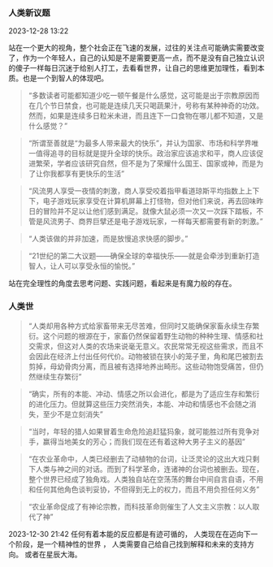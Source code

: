 ### 人类新议题

2023-12-28 13:22 

站在一个更大的视角，整个社会正在飞速的发展，过往的关注点可能确实需要改变了，作为一个年轻人，自己的认知是不是需要更高一点，而不是没有自己独立认识的傻子一样每日沉迷于给别人打工，去看看世界，让自己的思维更加理性，看到本质。也是一个到智人的体现吧。

>“多数读者可能都知道少吃一顿午餐是什么感觉，这可能是出于宗教原因而在几个节日禁食，也可能是连续几天只喝蔬果汁，号称有某种神奇的功效。然而，如果是连续多日粒米未进，而且连下一口食物在哪儿都不知道，又是什么感觉？”

>“所谓至善就是“为最多人带来最大的快乐”，并认为国家、市场和科学界唯一值得追寻的目标就是提升全球的快乐。政治家应该追求和平，商人应该促进繁荣，学者应该研究自然，但不是为了荣耀什么国王、国家或神，而是为了让你我都享有更快乐的生活”

>“风流男人享受一夜情的刺激，商人享受咬着指甲看道琼斯平均指数上上下下，电子游戏玩家享受在计算机屏幕上打怪物，但对他们来说，再去回味昨日的冒险并不足以让他们感到满足。就像大鼠必须一次又一次踩下踏板，不管是风流男子、商界巨擘还是电子游戏玩家，一样每天都需要有新的刺激。”

>“人类该做的并非加速，而是放慢追求快感的脚步。”

>“21世纪的第二大议题——确保全球的幸福快乐——就是会牵涉到重新打造智人，让人可以享受永恒的愉悦。”


站在完全理性的角度去思考问题、实践问题，看起来是有魔力般的存在。

### 人类世

>“人类却用各种方式给家畜带来无尽苦难，但同时又能确保家畜永续生存繁衍。这个问题的根源在于，家畜仍然保留着野生动物的种种生理、情感和社交需求，但这对人类的农场来说毫无意义。农民常常无视这些需求，而且不会因此在经济上付出任何代价。动物被锁在狭小的笼子里，角和尾巴被割去剪掉，母幼骨肉分离，而且被有选择地养出畸形。这些动物饱受痛苦，但仍然继续生存繁衍”

>“确实，所有的本能、冲动、情感之所以会进化，都是为了适应生存和繁衍的进化压力。但就算这些压力突然消失，本能、冲动和情感也不会随之消失，至少不是立刻消失”

>“当时，年轻的猎人如果冒着生命危险追赶猛犸象，就可能胜过所有竞争对手，赢得当地美女的芳心；而我们现在还有着这种大男子主义的基因”


>“在农业革命中，人类已经删去了动植物的台词，让泛灵论的这出大戏只剩下人类与神之间的对话。而到了科学革命，连诸神的台词也被删去。现在，整个世界已经成了独角戏。人类独自站在空荡荡的舞台中间自言自语，不用和任何其他角色谈判妥协，不但得到无上的权力，而且不用负担任何义务”

>“农业革命促成了有神论宗教，而科技革命则催生了人文主义宗教：以人取代了神”


2023-12-30 21:42 任何有着本能的反应都是有迹可循的， 人类现在在迈向下一个阶段，是一个精神性的世界 ， 人类需要自己给自己找到解释和未来的支持方向。 或者在星辰大海。
